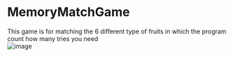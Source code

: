 # MemoryMatchGame
This game is for matching the 6 different type of fruits in which the program count how many tries you need  
![image](https://user-images.githubusercontent.com/128274818/233794821-949eb5b0-a4f8-4577-906d-6a9f85ae0051.png)
